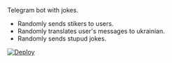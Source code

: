 Telegram bot with jokes.

- Randomly sends stikers to users.
- Randomly translates user's messages to ukrainian.
- Randomly sends stupud jokes.

[![Deploy](https://www.herokucdn.com/deploy/button.svg)](https://heroku.com/deploy)

